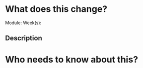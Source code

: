# What does this change?

Module:
Week(s):

## Description

<!---
What does this PR change?
-->

# Who needs to know about this?

<!---
Tag anyone who might want to be notified about this PR
-->
